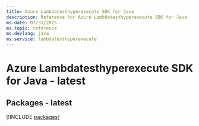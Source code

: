 ```yaml
---
title: Azure Lambdatesthyperexecute SDK for Java
description: Reference for Azure Lambdatesthyperexecute SDK for Java
ms.date: 07/31/2025
ms.topic: reference
ms.devlang: java
ms.service: lambdatesthyperexecute
---
```

# Azure Lambdatesthyperexecute SDK for Java - latest
## Packages - latest
[!INCLUDE [packages](lambdatesthyperexecute-index.md)]